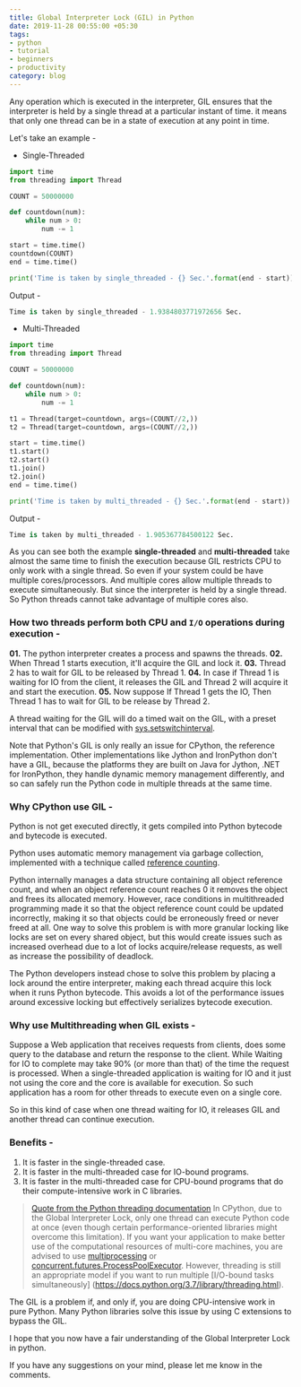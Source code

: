 ```yaml
---
title: Global Interpreter Lock (GIL) in Python
date: 2019-11-28 00:55:00 +05:30
tags:
- python
- tutorial
- beginners
- productivity
category: blog
---
```


Any operation which is executed in the interpreter, GIL ensures that the interpreter is held by a single thread at a particular instant of time. it means that only one thread can be in a state of execution at any point in time.

Let's take an example - 
* Single-Threaded
```python
import time
from threading import Thread

COUNT = 50000000

def countdown(num):
    while num > 0:
        num -= 1

start = time.time()
countdown(COUNT)
end = time.time()

print('Time is taken by single_threaded - {} Sec.'.format(end - start))

```
Output - 
```python
Time is taken by single_threaded - 1.9384803771972656 Sec.
```

* Multi-Threaded
```python
import time
from threading import Thread

COUNT = 50000000

def countdown(num):
    while num > 0:
        num -= 1

t1 = Thread(target=countdown, args=(COUNT//2,))
t2 = Thread(target=countdown, args=(COUNT//2,))

start = time.time()
t1.start()
t2.start()
t1.join()
t2.join()
end = time.time()

print('Time is taken by multi_threaded - {} Sec.'.format(end - start))
```
Output - 
```python
Time is taken by multi_threaded - 1.905367784500122 Sec.
```

As you can see both the example **single-threaded** and **multi-threaded** take almost the same time to finish the execution because GIL restricts CPU to only work with a single thread.
So even if your system could be have multiple cores/processors. And multiple cores allow multiple threads to execute simultaneously. But since the interpreter is held by a single thread.  So Python threads cannot take advantage of multiple cores also.

### How two threads perform both CPU and `I/O` operations during execution -

**01.** The python interpreter creates a process and spawns the threads.
**02.** When Thread 1 starts execution, it'll acquire the GIL and lock it.
**03.** Thread 2 has to wait for GIL to be released by Thread 1.
**04.** In case if Thread 1 is waiting for IO from the client, it releases the GIL and  Thread 2 will acquire it and start the execution.
**05.** Now suppose If Thread 1 gets the IO, Then Thread 1 has to wait for GIL to be release by Thread 2.

A thread waiting for the GIL will do a timed wait on the GIL, with a preset interval that can be modified with [sys.setswitchinterval](https://docs.python.org/3/library/sys.html#sys.setswitchinterval).

Note that Python's GIL is only really an issue for CPython, the reference implementation. Other implementations like Jython and IronPython don't have a GIL, because the platforms they are built on Java for Jython, .NET for IronPython, they handle dynamic memory management differently, and so can safely run the Python code in multiple threads at the same time.


### Why CPython use GIL - 

Python is not get executed directly, it gets compiled into Python bytecode and bytecode is executed. 

Python uses automatic memory management via garbage collection, implemented with a technique called [reference counting](https://dev.to/sharmapacific/garbage-collection-in-python-1d4g).

Python internally manages a data structure containing all object reference count, and when an object reference count reaches 0 it removes the object and frees its allocated memory.
However, race conditions in multithreaded programming made it so that the object reference count could be updated incorrectly, making it so that objects could be erroneously freed or never freed at all. One way to solve this problem is with more granular locking like locks are set on every shared object, but this would create issues such as increased overhead due to a lot of locks acquire/release requests, as well as increase the possibility of deadlock. 

The Python developers instead chose to solve this problem by placing a lock around the entire interpreter, making each thread acquire this lock when it runs Python bytecode.  This avoids a lot of the performance issues around excessive locking but effectively serializes bytecode execution.

### Why use Multithreading when GIL exists -

Suppose a Web application that receives requests from clients, does some query to the database and return the response to the client. While Waiting for IO to complete may take 90% (or more than that) of the time the request is processed. When a single-threaded application is waiting for IO and it just not using the core and the core is available for execution. So such application has a room for other threads to execute even on a single core.

So in this kind of case when one thread waiting for IO, it releases GIL and another thread can continue execution.

### Benefits -
1. It is faster in the single-threaded case.
2. It is faster in the multi-threaded case for IO-bound programs.
3. It is faster in the multi-threaded case for CPU-bound programs that do their compute-intensive work in C libraries.


>[Quote from the Python threading documentation](https://docs.python.org/3.7/library/threading.html)
In CPython, due to the Global Interpreter Lock, only one thread can execute Python code at once (even though certain performance-oriented libraries might overcome this limitation). If you want your application to make better use of the computational resources of multi-core machines, you are advised to use [multiprocessing](https://docs.python.org/3.7/library/multiprocessing.html#introduction) or [concurrent.futures.ProcessPoolExecutor](https://docs.python.org/3.7/library/concurrent.futures.html#processpoolexecutor). 
However, threading is still an appropriate model if you want to run multiple [I/O-bound tasks simultaneously] (https://docs.python.org/3.7/library/threading.html).

The GIL is a problem if, and only if, you are doing CPU-intensive work in pure Python. Many Python libraries solve this issue by using C extensions to bypass the GIL.

I hope that you now have a fair understanding of the Global Interpreter Lock in python.

If you have any suggestions on your mind, please let me know in the comments.
